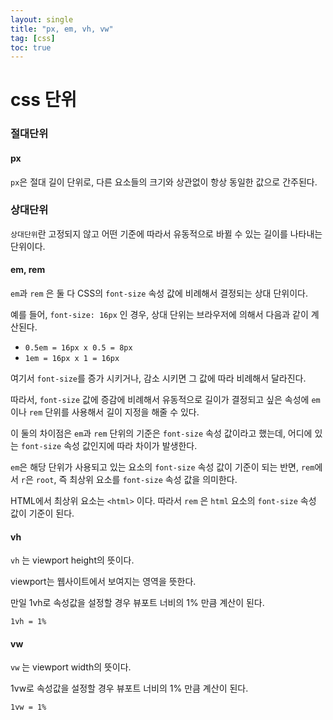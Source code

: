 ```yaml
---
layout: single
title: "px, em, vh, vw"
tag: [css]
toc: true
---
```




# css 단위



### 절대단위

#### px

``px``은 절대 길이 단위로, 다른 요소들의 크기와 상관없이 항상 동일한 값으로 간주된다.



### 상대단위

``상대단위``란 고정되지 않고 어떤 기준에 따라서 유동적으로 바뀔 수 있는 길이를 나타내는 단위이다.



#### em, rem

``em``과 ``rem`` 은 둘 다 CSS의 ``font-size`` 속성 값에 비례해서 결정되는 상대 단위이다.

예를 들어, ``font-size: 16px`` 인 경우, 상대 단위는 브라우저에 의해서 다음과 같이 계산된다.

- ``0.5em = 16px x 0.5 = 8px``
- ``1em = 16px x 1 = 16px``

여기서 ``font-size``를 증가 시키거나, 감소 시키면 그 값에 따라 비례해서 달라진다.

따라서, ``font-size`` 값에 증감에 비례해서 유동적으로 길이가 결정되고 싶은 속성에 ``em`` 이나 ``rem`` 단위를 사용해서 길이 지정을 해줄 수 있다.



이 둘의 차이점은 ``em``과 ``rem`` 단위의 기준은 ``font-size`` 속성 값이라고 했는데, 어디에 있는 ``font-size`` 속성 값인지에 따라 차이가 발생한다.

``em``은 해당 단위가 사용되고 있는 요소의 ``font-size`` 속성 값이 기준이 되는 반면, ``rem``에서 ``r``은 ``root``, 즉 최상위 요소를 ``font-size`` 속성 값을 의미한다.

HTML에서 최상위 요소는 ``<html>`` 이다. 따라서 ``rem`` 은 ``html`` 요소의 ``font-size`` 속성 값이 기준이 된다.



#### vh

``vh`` 는 viewport height의 뜻이다. 

viewport는 웹사이트에서 보여지는 영역을 뜻한다.

만일 1vh로 속성값을 설정할 경우 뷰포트 너비의 1% 만큼 계산이 된다.

``1vh = 1%``



#### vw

``vw`` 는 viewport width의 뜻이다.

1vw로 속성값을 설정할 경우 뷰포트 너비의 1% 만큼 계산이 된다.

``1vw = 1%``





































